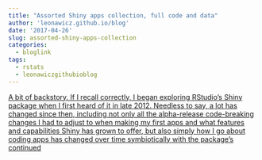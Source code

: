 ```yaml
---
title: "Assorted Shiny apps collection, full code and data"
author: 'leonawicz.github.io/blog'
date: '2017-04-26'
slug: assorted-shiny-apps-collection
categories:
  - bloglink
tags:
  - rstats
  - leonawiczgithubioblog
---
```


[A bit of backstory. If I recall correctly, I began exploring RStudio’s Shiny package when I first heard of it in late 2012. Needless to say, a lot has changed since then, including not only all the alpha-release code-breaking changes I had to adjust to when making my first apps and what features and capabilities Shiny has grown to offer, but also simply how I go about coding apps has changed over time symbiotically with the package’s continued<i class="fas fa-external-link-alt"></i>](https://leonawicz.github.io/blog/post/2017-04-26-assorted-shiny-apps/)

